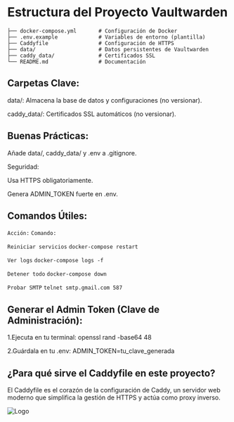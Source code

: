 # Estructura del Proyecto Vaultwarden 
```
├── docker-compose.yml       # Configuración de Docker
├── .env.example             # Variables de entorno (plantilla)
├── Caddyfile                # Configuración de HTTPS
├── data/                    # Datos persistentes de Vaultwarden 
├── caddy_data/              # Certificados SSL
└── README.md                # Documentación
```
## Carpetas Clave:
data/: Almacena la base de datos y configuraciones (no versionar).

caddy_data/: Certificados SSL automáticos (no versionar).

## Buenas Prácticas:

Añade data/, caddy_data/ y .env a .gitignore.

Seguridad:

Usa HTTPS obligatoriamente.

Genera ADMIN_TOKEN fuerte en .env.

## Comandos Útiles:
`Acción:`	`Comando:`

`Reiniciar servicios`	`docker-compose restart`

`Ver logs`	`docker-compose logs -f`

`Detener todo`	`docker-compose down`

`Probar SMTP`	`telnet smtp.gmail.com 587`

## Generar el Admin Token (Clave de Administración):

1.Ejecuta en tu terminal:
openssl rand -base64 48

2.Guárdala en tu .env:
ADMIN_TOKEN=tu_clave_generada

## ¿Para qué sirve el Caddyfile en este proyecto?

El Caddyfile es el corazón de la configuración de Caddy, un servidor web moderno que simplifica la gestión de HTTPS y actúa como proxy inverso. 

![Logo](https://static.vecteezy.com/system/resources/previews/008/386/329/non_2x/ar-or-ra-letter-logo-design-vector.jpg)